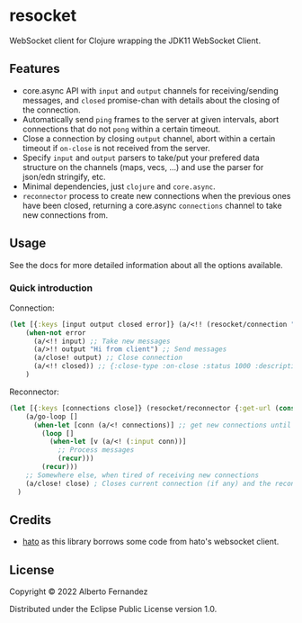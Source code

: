 # resocket

WebSocket client for Clojure wrapping the JDK11 WebSocket Client.

## Features

- core.async API with `input` and `output` channels for receiving/sending messages, and `closed` promise-chan with details about the closing of the connection.
- Automatically send `ping` frames to the server at given intervals, abort connections that do not `pong` within a certain timeout.
- Close a connection by closing `output` channel, abort within a certain timeout if `on-close` is not received from the server.
- Specify `input` and `output` parsers to take/put your prefered data structure on the channels (maps, vecs, ...) and use the parser for json/edn stringify, etc.
- Minimal dependencies, just `clojure` and `core.async`.
- `reconnector` process to create new connections when the previous ones have been closed, returning a core.async `connections` channel to take new connections from.

## Usage

See the docs for more detailed information about all the options available.

### Quick introduction

Connection:
```Clojure
(let [{:keys [input output closed error]} (a/<!! (resocket/connection "ws://<service>" {}))]
    (when-not error
      (a/<!! input) ;; Take new messages
      (a/>!! output "Hi from client") ;; Send messages
      (a/close! output) ;; Close connection
      (a/<!! closed)) ;; {:close-type :on-close :status 1000 :description ""}
    )
```

Reconnector:
```Clojure
(let [{:keys [connections close]} (resocket/reconnector {:get-url (constantly "ws://<service>")})]
    (a/go-loop []
      (when-let [conn (a/<! connections)] ;; get new connections until reconnector closed
        (loop []
          (when-let [v (a/<! (:input conn))]
            ;; Process messages
            (recur)))
        (recur)))
    ;; Somewhere else, when tired of receiving new connections
    (a/close! close) ; Closes current connection (if any) and the reconnector
  )
```

## Credits
- [hato](https://github.com/gnarroway/hato) as this library borrows some code from hato's websocket client.

## License

Copyright © 2022 Alberto Fernandez

Distributed under the Eclipse Public License version 1.0.
